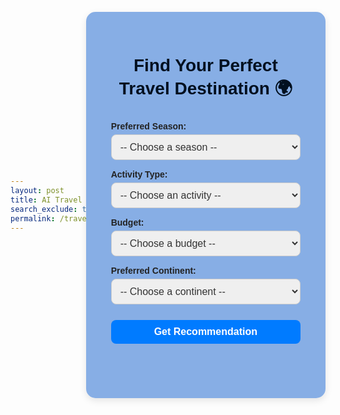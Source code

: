 ```yaml
---
layout: post
title: AI Travel Recommender
search_exclude: true
permalink: /travel/
---
```



  <meta charset="UTF-8" />
  <meta name="viewport" content="width=device-width, initial-scale=1.0"/>
  <title>Travel Recommendation</title>
<style>
    body {
      font-family: Arial, sans-serif;
      padding: 40px;
      color: #333;
      background: none;
      display: flex;
      justify-content: center;
      align-items: center;
      height: 100vh;
    }
    .container {
      background:rgba(124, 166, 227, 0.91) ;
      padding: 30px 40px;
      border-radius: 15px;
      box-shadow: 0 4px 12px rgba(0,0,0,0.1);
      max-width: 400px;
      width: 100%;
    }
    h1 {
      text-align: center;
      margin-bottom: 25px;
      color:rgb(1, 16, 32);
    }
    label {
      display: block;
      margin-top: 15px;
      font-weight: bold;
      color: #222;
    }
    select, button {
      width: 100%;
      padding: 10px;
      margin-top: 5px;
      border-radius: 8px;
      border: 1px solid #ccc;
      font-size: 1rem;
      color: #333;
      box-sizing: border-box;
      transition: border-color 0.3s ease;
    }
    select:focus, button:focus {
      outline: none;
      border-color: #007BFF;
      box-shadow: 0 0 5px #007BFF;
    }
    button {
      margin-top: 25px;
      background-color: #007BFF;
      color: white;
      font-weight: bold;
      cursor: pointer;
      border: none;
      transition: background-color 0.3s ease;
    }
    button:hover {
      background-color: #0056b3;
    }
    #result {
      margin-top: 30px;
      font-size: 1.2rem;
      font-weight: 600;
      text-align: center;
      color: #006400;
      min-height: 1.4em;
    }
</style>


  <div class="container">
    <h1>Find Your Perfect Travel Destination 🌍</h1>
    <form id="travelForm">
      <label for="season">Preferred Season:</label>
      <select id="season" name="season" required>
        <option value="">-- Choose a season --</option>
        <option value="Spring">Spring</option>
        <option value="Summer">Summer</option>
        <option value="Autumn">Autumn</option>
        <option value="Winter">Winter</option>
      </select>
      <label for="activity">Activity Type:</label>
      <select id="activity" name="activity" required>
        <option value="">-- Choose an activity --</option>
        <option value="Adventure">Adventure</option>
        <option value="Relaxation">Relaxation</option>
        <option value="Sightseeing">Sightseeing</option>
        <option value="Cultural">Cultural</option>
        <option value="Beach">Beach</option>
        <option value="Nature">Nature</option>
      </select>
      <label for="budget">Budget:</label>
      <select id="budget" name="budget" required>
        <option value="">-- Choose a budget --</option>
        <option value="Low">Low</option>
        <option value="Medium">Medium</option>
        <option value="High">High</option>
      </select>
      <label for="continent">Preferred Continent:</label>
      <select id="continent" name="continent" required>
        <option value="">-- Choose a continent --</option>
        <option value="Europe">Europe</option>
        <option value="Asia">Asia</option>
        <option value="Africa">Africa</option>
        <option value="North America">North America</option>
        <option value="South America">South America</option>
        <option value="Oceania">Oceania</option>
      </select>
      <button type="submit">Get Recommendation</button>
    </form>
    <div id="result"></div>
  </div>

  <script>
    document.getElementById('travelForm').addEventListener('submit', async function(e) {
      e.preventDefault();

      const season = document.getElementById('season').value;
      const activity = document.getElementById('activity').value;
      const budget = document.getElementById('budget').value;
      const continent = document.getElementById('continent').value;

      const resultDiv = document.getElementById('result');
      resultDiv.textContent = "Loading recommendation...";

      try {
        const response = await fetch('http://localhost:8887/api/destination/recommend', {
          method: 'POST',
          headers: { 'Content-Type': 'application/json' },
          body: JSON.stringify({
              season: season.toLowerCase(),
              activity: activity.toLowerCase(),
              budget: budget.toLowerCase(),
              continent: continent.toLowerCase()
           })
        });

        if (!response.ok) throw new Error("Request failed");

        const result = await response.json();

        if (result.destination && result.activitySuggestion) {
        resultDiv.innerHTML = `
          <h3>🌍 Recommended Destination:</h3>
          <p>${result.destination}</p>
          <h3>🎯 Suggested Activity:</h3>
          <p>${result.activitySuggestion}</p>
        `;
      } else {
        resultDiv.textContent = `❌ No recommendation found.`;
      }
    } catch (err) {
      resultDiv.textContent = "❌ Error connecting to the server.";
      console.error(err);
    }
  });
</script>

